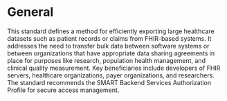 # General

This standard defines a method for efficiently exporting large healthcare datasets such as patient records or claims from FHIR-based systems. It addresses the need to transfer bulk data between software systems or between organizations that have appropriate data sharing agreements in place for purposes like research, population health management, and clinical quality measurement. Key beneficiaries include developers of FHIR servers, healthcare organizations, payer organizations, and researchers. The standard recommends the SMART Backend Services Authorization Profile for secure access management.
